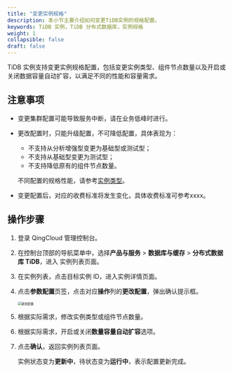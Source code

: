 ```yaml
---
title: "变更实例规格"
description: 本小节主要介绍如何变更TiDB实例的规格配置。 
keywords: TiDB 实例，TiDB 分布式数据库，实例规格
weight: 1
collapsible: false
draft: false
---
```


TiDB 实例支持变更实例规格配置，包括变更实例类型、组件节点数量以及开启或关闭数据容量自动扩容，以满足不同的性能和容量需求。

## 注意事项

- 变更集群配置可能导致服务中断，请在业务低峰时进行。

- 更改配置时，只能升级配置，不可降低配置，具体表现为：

  - 不支持从分析增强型变更为基础型或测试型；
  - 不支持从基础型变更为测试型；
  - 不支持降低原有的组件节点数量。

  不同配置的规格性能，请参考[实例类型](../../../intro/instance_type/)。

- 变更配置后，对应的收费标准将发生变化，具体收费标准可参考xxxx。

## 操作步骤

1. 登录  QingCloud 管理控制台。

2. 在控制台顶部的导航菜单中，选择**产品与服务** > **数据库与缓存** > **分布式数据库 TiDB**，进入 实例列表页面。

3. 在实例列表，点击目标实例 ID，进入实例详情页面。

4. 点击**参数配置**页签，点击对应**操作**列的**更改配置**，弹出确认提示框。

   <img src="../../../_images/mdy_configure.png" alt="更改配置" style="zoom:50%;" />

5. 根据实际需求，修改实例类型或组件节点数量。

6. 根据实际需求，开启或关闭**数量容量自动扩容**选项。

7. 点击**确认**，返回实例列表页面。

   实例状态变为**更新中**，待状态变为**运行中**，表示配置更新完成。

